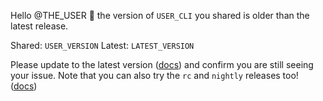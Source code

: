Hello @THE_USER :wave: the version of `USER_CLI` you shared is older than the latest release.

Shared: `USER_VERSION`
Latest: `LATEST_VERSION`

Please update to the latest version ([docs](https://developer.salesforce.com/docs/atlas.en-us.sfdx_setup.meta/sfdx_setup/sfdx_setup_update_cli.htm)) and confirm you are still seeing your issue.
Note that you can also try the `rc` and `nightly` releases too! ([docs](https://developer.salesforce.com/docs/atlas.en-us.sfdx_setup.meta/sfdx_setup/sfdx_setup_install_cli_rc.htm))

